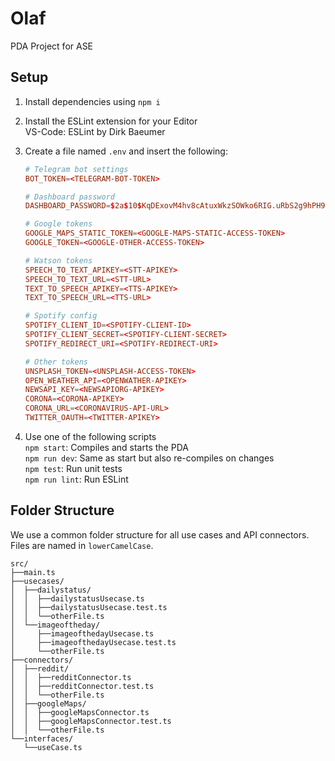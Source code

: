 # Olaf
PDA Project for ASE

## Setup
1.  Install dependencies using `npm i`

2.  Install the ESLint extension for your Editor  
    VS-Code: ESLint by Dirk Baeumer  

3.  Create a file named `.env` and insert the following:  
    ```conf
    # Telegram bot settings
    BOT_TOKEN=<TELEGRAM-BOT-TOKEN>

    # Dashboard password
    DASHBOARD_PASSWORD=$2a$10$KqDExovM4hv8cAtuxWkzSOWko6RIG.uRbS2g9hPH9UqYOxNDWsV/6

    # Google tokens
    GOOGLE_MAPS_STATIC_TOKEN=<GOOGLE-MAPS-STATIC-ACCESS-TOKEN>
    GOOGLE_TOKEN=<GOOGLE-OTHER-ACCESS-TOKEN>
    
    # Watson tokens
    SPEECH_TO_TEXT_APIKEY=<STT-APIKEY>
    SPEECH_TO_TEXT_URL=<STT-URL>
    TEXT_TO_SPEECH_APIKEY=<TTS-APIKEY>
    TEXT_TO_SPEECH_URL=<TTS-URL>
    
    # Spotify config
    SPOTIFY_CLIENT_ID=<SPOTIFY-CLIENT-ID>
    SPOTIFY_CLIENT_SECRET=<SPOTIFY-CLIENT-SECRET>
    SPOTIFY_REDIRECT_URI=<SPOTIFY-REDIRECT-URI>
    
    # Other tokens
    UNSPLASH_TOKEN=<UNSPLASH-ACCESS-TOKEN>
    OPEN_WEATHER_API=<OPENWATHER-APIKEY>
    NEWSAPI_KEY=<NEWSAPIORG-APIKEY>
    CORONA=<CORONA-APIKEY>
    CORONA_URL=<CORONAVIRUS-API-URL>
    TWITTER_OAUTH=<TWITTER-APIKEY>
    ```
    
    
4.  Use one of the following scripts  
    `npm start`: Compiles and starts the PDA  
    `npm run dev`: Same as start but also re-compiles on changes  
    `npm test`: Run unit tests  
    `npm run lint`: Run ESLint


## Folder Structure

We use a common folder structure for all use cases and API connectors. Files are named in `lowerCamelCase`.

```
src/
├──main.ts
├──usecases/
│  ├──dailystatus/
│  │  ├──dailystatusUsecase.ts
│  │  ├──dailystatusUsecase.test.ts
│  │  └──otherFile.ts
│  └──imageoftheday/
│     ├──imageofthedayUsecase.ts
│     ├──imageofthedayUsecase.test.ts
│     └──otherFile.ts
├──connectors/
│  ├──reddit/
│  │  ├──redditConnector.ts
│  │  ├──redditConnector.test.ts
│  │  └──otherFile.ts
│  ├──googleMaps/
│  │  ├──googleMapsConnector.ts
│  │  ├──googleMapsConnector.test.ts
│  │  └──otherFile.ts
└──interfaces/
   └──useCase.ts
```
